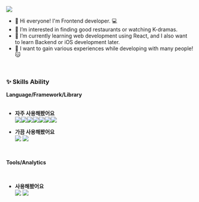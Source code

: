 <img src="https://capsule-render.vercel.app/api?type=venom&color=auto&height=300&section=header&text=Chanyoung%20&fontSize=90" />

- 👋 Hi everyone! I'm Frontend developer. 💻
- 👀 I’m interested in finding good restaurants or watching K-dramas.
- 🌱 I’m currently learning web development using React, and I also want to learn Backend or iOS development later.
- 💞️ I want to gain various experiences while developing with many people! 😽
<br/>

<h3>✨ Skills Ability</h3>
<b>Language/Framework/Library</b>

<br/> 
<br/>

- <b>자주 사용해봤어요</b><br/>
<img src="https://img.shields.io/badge/html5-%23E34F26.svg?style=for-the-badge&logo=html5&logoColor=white"/><img src="https://img.shields.io/badge/css3-%231572B6.svg?style=for-the-badge&logo=css3&logoColor=white"/><img src="https://img.shields.io/badge/bootstrap-%238511FA.svg?style=for-the-badge&logo=bootstrap&logoColor=white"/><img src="https://img.shields.io/badge/MUI-%230081CB.svg?style=for-the-badge&logo=mui&logoColor=white"/><img src="https://img.shields.io/badge/javascript-%23323330.svg?style=for-the-badge&logo=javascript&logoColor=%23F7DF1E"/><img src="https://img.shields.io/badge/react-%2320232a.svg?style=for-the-badge&logo=react&logoColor=%2361DAFB"/><img src="https://img.shields.io/badge/github-%23121011.svg?style=for-the-badge&logo=github&logoColor=white"/>

- <b>가끔 사용해봤어요</b><br/> 
<img src="https://img.shields.io/badge/c++-%2300599C.svg?style=for-the-badge&logo=c%2B%2B&logoColor=white"/> <img src="https://img.shields.io/badge/python-3670A0?style=for-the-badge&logo=python&logoColor=ffdd54"/> 

<br/>

<b>Tools/Analytics</b>

<br/> 

- <b>사용해봤어요</b><br/> 
<img src="https://img.shields.io/badge/Notion-%23000000.svg?style=for-the-badge&logo=notion&logoColor=white"/> <img src="https://img.shields.io/badge/figma-%23F24E1E.svg?style=for-the-badge&logo=figma&logoColor=white"/>
<!---
shroqkf/shroqkf is a ✨ special ✨ repository because its `README.md` (this file) appears on your GitHub profile.
You can click the Preview link to take a look at your changes.

- ![Chanyoung's GitHub stats](https://github-readme-stats.vercel.app/api?username=shroqkf&show_icons=true&theme=radical)
--->
